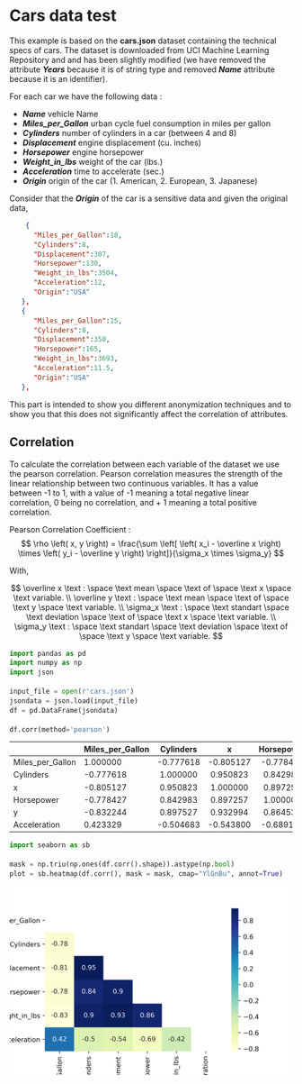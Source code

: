 # Cars data test

This example is based on the **cars.json** dataset containing the technical specs of cars.
The dataset is downloaded from UCI Machine Learning Repository and and has been slightly modified (we have removed the attribute ***Years*** because it is of string type and removed ***Name*** attribute because it is an identifier).

For each car we have the following data :

- ***Name*** vehicle Name
- ***Miles_per_Gallon*** urban cycle fuel consumption in miles per gallon
- ***Cylinders*** number of cylinders in a car (between 4 and 8)
- ***Displacement*** engine displacement (cu. inches)
- ***Horsepower*** engine horsepower
- ***Weight_in_lbs*** weight of the car (lbs.)
- ***Acceleration*** time to accelerate (sec.)
- ***Origin*** origin of the car (1. American, 2. European, 3. Japanese)

Consider that the ***Origin*** of the car is a sensitive data and given the original data,

```json
    {
      "Miles_per_Gallon":18,
      "Cylinders":8,
      "Displacement":307,
      "Horsepower":130,
      "Weight_in_lbs":3504,
      "Acceleration":12,
      "Origin":"USA"
   },
   {
      "Miles_per_Gallon":15,
      "Cylinders":8,
      "Displacement":350,
      "Horsepower":165,
      "Weight_in_lbs":3693,
      "Acceleration":11.5,
      "Origin":"USA"
   },
```

This part is intended to show you different anonymization techniques and to show you that this does not significantly affect the correlation of attributes.

## Correlation

To calculate the correlation between each variable of the dataset we use the pearson correlation.
Pearson correlation measures the strength of the linear relationship between two continuous variables. It has a value between -1 to 1, with a value of -1 meaning a total negative linear correlation, 0 being no correlation, and + 1 meaning a total positive correlation.

Pearson Correlation Coefficient :
$$ \rho \left( x, y \right) = \frac{\sum \left[ \left( x_i - \overline x \right) \times \left( y_i - \overline y \right) \right]}{\sigma_x \times \sigma_y}  $$

With,

$$ \overline x  \text : \space \text mean \space \text of \space \text x \space \text variable. \\
\overline y  \text : \space \text mean \space \text of \space \text y \space \text variable. \\
\sigma_x  \text : \space \text standart \space \text deviation \space \text of \space \text x \space \text variable. \\
\sigma_y  \text : \space \text standart \space \text deviation \space \text of \space \text y \space \text variable. $$

```python
import pandas as pd
import numpy as np
import json

input_file = open(r'cars.json')
jsondata = json.load(input_file)
df = pd.DataFrame(jsondata)

df.corr(method='pearson')
```

|                  | Miles_per_Gallon | Cylinders |     x     | Horsepower |     y     | Acceleration |
|------------------|------------------|:---------:|:---------:|:----------:|:---------:|:------------:|
| Miles_per_Gallon |     1.000000     | -0.777618 | -0.805127 |  -0.778427 | -0.832244 |   0.423329   |
| Cylinders        |     -0.777618    |  1.000000 |  0.950823 |  0.842983  |  0.897527 |   -0.504683  |
| x                |     -0.805127    |  0.950823 |  1.000000 |  0.897257  |  0.932994 |   -0.543800  |
| Horsepower       |     -0.778427    |  0.842983 |  0.897257 |  1.000000  |  0.864538 |   -0.689196  |
| y                |     -0.832244    |  0.897527 |  0.932994 |  0.864538  |  1.000000 |   -0.416839  |
| Acceleration     |     0.423329     | -0.504683 | -0.543800 |  -0.689196 | -0.416839 |   1.000000   |

```python
import seaborn as sb

mask = np.triu(np.ones(df.corr().shape)).astype(np.bool)
plot = sb.heatmap(df.corr(), mask = mask, cmap="YlGnBu", annot=True)
```

![correlation](correlation_cars.png)
